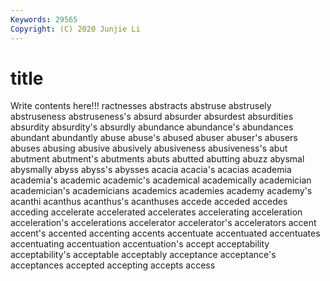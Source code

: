 ```yaml
---
Keywords: 29565
Copyright: (C) 2020 Junjie Li
---
```


# title

Write contents here!!!
ractnesses 
abstracts 
abstruse
abstrusely 
abstruseness 
abstruseness's 
absurd 
absurder 
absurdest 
absurdities 
absurdity 
absurdity's 
absurdly
abundance 
abundance's 
abundances 
abundant 
abundantly 
abuse 
abuse's 
abused 
abuser 
abuser's
abusers 
abuses 
abusing 
abusive 
abusively 
abusiveness 
abusiveness's 
abut 
abutment 
abutment's
abutments 
abuts 
abutted 
abutting 
abuzz 
abysmal 
abysmally 
abyss 
abyss's 
abysses
acacia 
acacia's 
acacias 
academia 
academia's 
academic 
academic's 
academical 
academically 
academician
academician's 
academicians 
academics 
academies 
academy 
academy's 
acanthi 
acanthus 
acanthus's 
acanthuses
accede 
acceded 
accedes 
acceding 
accelerate 
accelerated 
accelerates 
accelerating 
acceleration 
acceleration's
accelerations 
accelerator 
accelerator's 
accelerators 
accent 
accent's 
accented 
accenting 
accents 
accentuate
accentuated 
accentuates 
accentuating 
accentuation 
accentuation's 
accept 
acceptability 
acceptability's 
acceptable 
acceptably
acceptance 
acceptance's 
acceptances 
accepted 
accepting 
accepts 
access 
